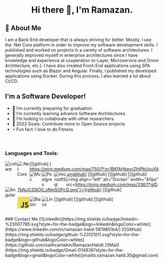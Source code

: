 <h1 align="center"> Hi there 👋, I'm Ramazan. </h1>

## 🚀 About Me 
   I am a Back-End developer that is always striving for better. Mostly, I use the .Net Core platform in order to improve my software development skills. I published  and  worked on projects in a variety of software architectures. I generally improved myself in enterprise architectures since I have knowledge and experience at cooperation (n-Layer, Microservice and Onion Architecture, etc.). I have also created Front-End applications using SPA technologies such as Blazor and Angular. Finally, I published my developed applications using Docker. During this process, I also learned a lot about CI/CD.


## I'm a Software Developer!
 
- 🔭 I’m currently preparing for graduation
- 🌱 I’m currently learning advance Software Architectures.
- 👯 I’m looking to collaborate with other researchers.
- 🥅 2022 Goals: Contribute more to Open Source projects
- ⚡ Fun fact: I love to do Fitness
<br />

### Languages and Tools:
 [<img align="left" alt="csharp" width="40px" src="https://upload.wikimedia.org/wikipedia/commons/thumb/0/0d/C_Sharp_wordmark.svg/240px-C_Sharp_wordmark.svg.png"/>][github]
 [<img align="left" alt=".Net Core" width="40px" src="https://miro.medium.com/max/750/1*zc1BKfAHkpvrZlHPbUvuYA.png"/>https://miro.medium.com/max/750/1*zc1BKfAHkpvrZlHPbUvuYA.pngithub]
   [<img align="left" alt="Mvc" width="40px" src="https://www.ismailgursoy.com.tr/wp-content/uploads/2020/08/asp-net-core-mvc-1.jpg"/>][github]
  [<img align="left" alt="Postgres" width="40px" src="https://upload.wikimedia.org/wikipedia/commons/thumb/2/29/Postgresql_elephant.svg/1200px-Postgresql_elephant.svg.png"/>][github]
 [<img align="left" alt="microsftSql" width="40px" src="http://blog.inetmar.com/wp-content/uploads/2017/10/MSSQLServer.png"/>][github]
 [<img align="left" alt="Docker" width="40px" src=https://miro.medium.com/max/336/1*glD7bNJG3SlO0_xNmSGPcQ.png"/>][github]
 [<img align="left" alt="Angular" width="40px" src="https://miro.medium.com/max/760/1*IpJblEKT0Rbrg61W_LM0-A.png"/>][github]
 
 
 
  [<img align="left" alt="JavaScript" width="40px" src="https://github.com/devicons/devicon/blob/master/icons/javascript/javascript-original.svg"/>][github]
  [<img align="left" alt="Blazor" width="40px" src="https://www.howtogeek.com/wp-content/uploads/csit/2021/08/bca5f5f6-1.png?width=1198&trim=1,1&bg-color=000&pad=1,1"/>][github]
  [<img align="left" alt="Linux" width="40px" src="https://upload.wikimedia.org/wikipedia/commons/thumb/3/35/Tux.svg/1200px-Tux.svg.png"/>][github]

 


<br />

<br />
 ### Contact Me
[![LinkedIn](https://img.shields.io/badge/linkedin-%230077B5.svg?style=for-the-badge&logo=linkedin&logoColor=white)](https://www.linkedin.com/in/ramazan-halid-5819851b4/)
[![GitHub](https://img.shields.io/badge/github-%23121011.svg?style=for-the-badge&logo=github&logoColor=white)](https://github.com/salihcantekin/RamazanHalid)
[![Mail](https://img.shields.io/badge/Gmail-D14836?style=for-the-badge&logo=gmail&logoColor=white)](mailto:ramazan.halid.35@gmail.com)
 

